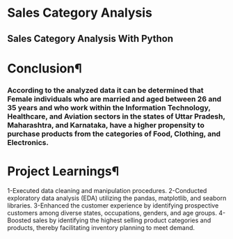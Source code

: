 # Sales Category Analysis
## Sales Category Analysis With Python 

# Conclusion¶

### According to the analyzed data it can be determined that Female individuals who are married and aged between 26 and 35 years and who work within the Information Technology, Healthcare, and Aviation sectors in the states of Uttar Pradesh, Maharashtra, and Karnataka, have a higher propensity to purchase products from the categories of Food, Clothing, and Electronics.


# Project Learnings¶

1-Executed data cleaning and manipulation procedures.
2-Conducted exploratory data analysis (EDA) utilizing the pandas, matplotlib, and seaborn libraries.
3-Enhanced the customer experience by identifying prospective customers among diverse states, occupations, genders, and age groups.
4-Boosted sales by identifying the highest selling product categories and products, thereby facilitating inventory planning to meet demand.
